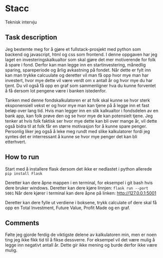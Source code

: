 # Stacc
Teknisk intervju

## Task description

Jeg bestemte meg for å gjøre et fullstack-prosjekt med python som backend og javascript, html og css som frontend.
I denne oppgaven har jeg laget en investeringskalkualtor som skal gjøre det mer motiverende for folk å spare i fond. 
Derfor kan man legge inn en startinvestering, månedlig sparing, spareperiode og årlig avkastning på fondet.
Når dette er fylt inn kan man trykke calcuulate og deretter vil man få opp hvor mye man har investert, hvor mye dette vil
være verdt om x antall år og hvor mye du har tjent. Du vil også få opp en graf som sammenligner hva du kunne forventet å få dersom 
lot pengene være i banken istedenfor. 

Tanken med denne fondskalkulatoren er at folk skal kunne se hvor sterk eksponensiell vekst er og hvor mye man kan tjene på å legge inn et fast beløp over lang tid.
Hvis man legger inn en slik kalkualtor i fondsdelen av en bank app, kan folk prøve den og se hvor mye de kan potensielt tjene.
Jeg tenker at hvis folk faktisk ser hvor mye dette kan bli over mange år, vil dette også bidra til at folk får en større motivasjon for å kunne spare penger.
Personlig liker jeg også å leke meg rundt med slike kalkulatorer fordi jeg syntes det er interressant å kunne se hvor mye penger det kan bli etterhvert.


## How to run

Start med å installere flask dersom det ikke er nedlastet i python allerede
```pip install Flask```

Deretter kan dere åpne mappen i en terminal, for eksempel i git bash hvis dere bruker windows. Deretter kan dere kjøre linnjen:
```flask run --port 5001```
Når dere kjører i terminal kan dere åpne på linken: http://127.0.0.1:5001

Deretter kan dere fylle ut verdiene i boksene, trykk calculate of dere skal få opp en Total Investment, Future Value, Profit Made og en graf.

## Comments
Følte jeg gjorde ferdig de viktigste delene av kalkulatoren min, men er noen ting jeg ikke fikk tid til å fikse dessverre. For eksempel vil 
det være mulig å legge inn negativt antall år. Dette gir ikke mening og burde derfor ikke være mulig.